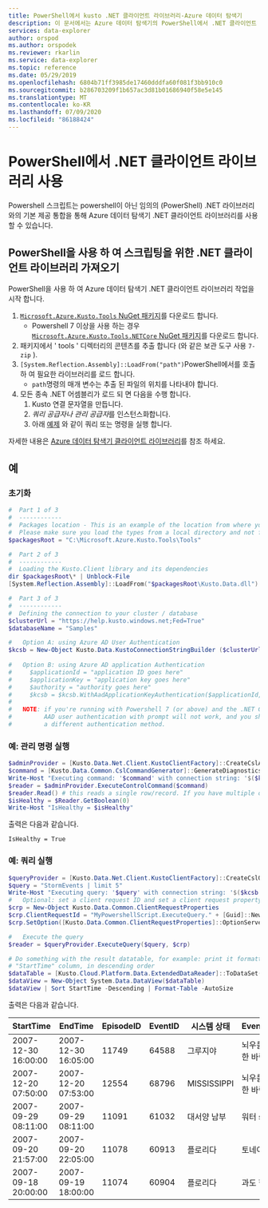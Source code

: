 ```yaml
---
title: PowerShell에서 kusto .NET 클라이언트 라이브러리-Azure 데이터 탐색기
description: 이 문서에서는 Azure 데이터 탐색기의 PowerShell에서 .NET 클라이언트 라이브러리를 사용 하는 방법을 설명 합니다.
services: data-explorer
author: orspod
ms.author: orspodek
ms.reviewer: rkarlin
ms.service: data-explorer
ms.topic: reference
ms.date: 05/29/2019
ms.openlocfilehash: 6804b71ff3985de17460dddfa60f081f3bb910c0
ms.sourcegitcommit: b286703209f1b657ac3d81b01686940f58e5e145
ms.translationtype: MT
ms.contentlocale: ko-KR
ms.lasthandoff: 07/09/2020
ms.locfileid: "86188424"
---
```

# <a name="using-the-net-client-libraries-from-powershell"></a>PowerShell에서 .NET 클라이언트 라이브러리 사용

Powershell 스크립트는 powershell이 아닌 임의의 (PowerShell) .NET 라이브러리와의 기본 제공 통합을 통해 Azure 데이터 탐색기 .NET 클라이언트 라이브러리를 사용할 수 있습니다.

## <a name="getting-the-net-client-libraries-for-scripting-with-powershell"></a>PowerShell을 사용 하 여 스크립팅을 위한 .NET 클라이언트 라이브러리 가져오기

PowerShell을 사용 하 여 Azure 데이터 탐색기 .NET 클라이언트 라이브러리 작업을 시작 합니다.

1. [ `Microsoft.Azure.Kusto.Tools` NuGet 패키지](https://www.nuget.org/packages/Microsoft.Azure.Kusto.Tools/)를 다운로드 합니다.
    * Powershell 7 이상을 사용 하는 경우 [ `Microsoft.Azure.Kusto.Tools.NETCore` NuGet 패키지](https://www.nuget.org/packages/Microsoft.Azure.Kusto.Tools.NETCore/)를 다운로드 합니다.
1. 패키지에서 ' tools ' 디렉터리의 콘텐츠를 추출 합니다 (와 같은 보관 도구 사용 `7-zip` ).
1. `[System.Reflection.Assembly]::LoadFrom("path")`PowerShell에서를 호출 하 여 필요한 라이브러리를 로드 합니다. 
    * `path`명령의 매개 변수는 추출 된 파일의 위치를 나타내야 합니다.
1. 모든 종속 .NET 어셈블리가 로드 되 면 다음을 수행 합니다.
   1. Kusto 연결 문자열을 만듭니다.
   1. *쿼리 공급자나* *관리 공급자*를 인스턴스화합니다.
   1. 아래 [예제](powershell.md#examples) 와 같이 쿼리 또는 명령을 실행 합니다.

자세한 내용은 [Azure 데이터 탐색기 클라이언트 라이브러리](../netfx/about-kusto-data.md)를 참조 하세요.

## <a name="examples"></a>예

### <a name="initialization"></a>초기화

```powershell
#  Part 1 of 3
#  ------------
#  Packages location - This is an example of the location from where you extract the Microsoft.Azure.Kusto.Tools package.
#  Please make sure you load the types from a local directory and not from a remote share.
$packagesRoot = "C:\Microsoft.Azure.Kusto.Tools\Tools"

#  Part 2 of 3
#  ------------
#  Loading the Kusto.Client library and its dependencies
dir $packagesRoot\* | Unblock-File
[System.Reflection.Assembly]::LoadFrom("$packagesRoot\Kusto.Data.dll")

#  Part 3 of 3
#  ------------
#  Defining the connection to your cluster / database
$clusterUrl = "https://help.kusto.windows.net;Fed=True"
$databaseName = "Samples"

#   Option A: using Azure AD User Authentication
$kcsb = New-Object Kusto.Data.KustoConnectionStringBuilder ($clusterUrl, $databaseName)
 
#   Option B: using Azure AD application Authentication
#     $applicationId = "application ID goes here"
#     $applicationKey = "application key goes here"
#     $authority = "authority goes here"
#     $kcsb = $kcsb.WithAadApplicationKeyAuthentication($applicationId, $applicationKey, $authority)
#
#   NOTE: if you're running with Powershell 7 (or above) and the .NET Core library,
#         AAD user authentication with prompt will not work, and you should choose
#         a different authentication method.
```

### <a name="example-running-an-admin-command"></a>예: 관리 명령 실행

```powershell
$adminProvider = [Kusto.Data.Net.Client.KustoClientFactory]::CreateCslAdminProvider($kcsb)
$command = [Kusto.Data.Common.CslCommandGenerator]::GenerateDiagnosticsShowCommand()
Write-Host "Executing command: '$command' with connection string: '$($kcsb.ToString())'"
$reader = $adminProvider.ExecuteControlCommand($command)
$reader.Read() # this reads a single row/record. If you have multiple ones returned, you can read in a loop 
$isHealthy = $Reader.GetBoolean(0)
Write-Host "IsHealthy = $isHealthy"
```

출력은 다음과 같습니다.
```
IsHealthy = True
```

### <a name="example-running-a-query"></a>예: 쿼리 실행

```powershell
$queryProvider = [Kusto.Data.Net.Client.KustoClientFactory]::CreateCslQueryProvider($kcsb)
$query = "StormEvents | limit 5"
Write-Host "Executing query: '$query' with connection string: '$($kcsb.ToString())'"
#   Optional: set a client request ID and set a client request property (e.g. Server Timeout)
$crp = New-Object Kusto.Data.Common.ClientRequestProperties
$crp.ClientRequestId = "MyPowershellScript.ExecuteQuery." + [Guid]::NewGuid().ToString()
$crp.SetOption([Kusto.Data.Common.ClientRequestProperties]::OptionServerTimeout, [TimeSpan]::FromSeconds(30))

#   Execute the query
$reader = $queryProvider.ExecuteQuery($query, $crp)

# Do something with the result datatable, for example: print it formatted as a table, sorted by the 
# "StartTime" column, in descending order
$dataTable = [Kusto.Cloud.Platform.Data.ExtendedDataReader]::ToDataSet($reader).Tables[0]
$dataView = New-Object System.Data.DataView($dataTable)
$dataView | Sort StartTime -Descending | Format-Table -AutoSize
```

출력은 다음과 같습니다.

|StartTime           |EndTime             |EpisodeID |EventID |시스템 상태          |EventType         |InjuriesDirect |InjuriesIndirect |DeathsDirect |DeathsIndirect
|---------           |-------             |--------- |------- |-----          |---------         |-------------- |---------------- |------------ |--------------
|2007-12-30 16:00:00 |2007-12-30 16:05:00 |    11749 |  64588 |그루지야        |뇌우를 동반한 바람 |             0 |               0 |           0 |             0
|2007-12-20 07:50:00 |2007-12-20 07:53:00 |    12554 |  68796 |MISSISSIPPI    |뇌우를 동반한 바람 |             0 |               0 |           0 |             0
|2007-09-29 08:11:00 |2007-09-29 08:11:00 |    11091 |  61032 |대서양 남부 |워터 spout       |             0 |               0 |           0 |             0
|2007-09-20 21:57:00 |2007-09-20 22:05:00 |    11078 |  60913 |플로리다        |토네이도           |             0 |               0 |           0 |             0
|2007-09-18 20:00:00 |2007-09-19 18:00:00 |    11074 |  60904 |플로리다        |과도 한 비        |             0 |               0 |           0 |             0
